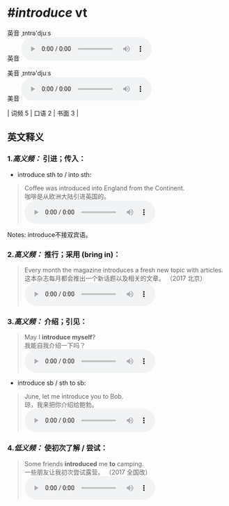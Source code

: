 # ***\#introduce*** vt
英音 ˌɪntrə'djuːs  
英音
<audio src="./media/introduce-B.aac" controls="controls"></audio>

美音 ˌɪntrə'djuːs  
美音
<audio src="./media/introduce.aac" controls="controls"></audio>



| 词频 5 | 口语 2 | 书面 3 |  

英文释义
---
### 1.*高义频：* **引进；传入：**  

- introduce sth to / into sth:

 > Coffee was introduced into England from the Continent.   
 > 咖啡是从欧洲大陆引进英国的。    
<audio src="./media/introduce-2.aac" controls="controls"></audio>

Notes: introduce不接双宾语。  
### 2.*高义频：* **推行；采用 (bring in)：**  

 > Every month the magazine introduces a fresh new topic with articles.  
 > 这本杂志每月都会推出一个新话题以及相关的文章。  （2017 北京）  
<audio src="./media/introduce-517_AAC.aac" controls="controls"></audio>

### 3.*高义频：* **介绍；引见：**  

 > May I **introduce myself**?  
 > 我能自我介绍一下吗？    
<audio src="./media/introduce-517-1_AAC.aac" controls="controls"></audio>

- introduce sb / sth to sb:

 > June, let me introduce you to Bob.  
 > 琼，我来把你介绍给鲍勃。    
<audio src="./media/introduce-517-2_AAC.aac" controls="controls"></audio>

### 4.*低义频：* **使初次了解 / 尝试：**  

 > Some friends **introduced** me **to** camping.  
 > 一些朋友让我初次尝试露营。  （2017 全国改）  
<audio src="./media/introduce-517-3_AAC.aac" controls="controls"></audio>


